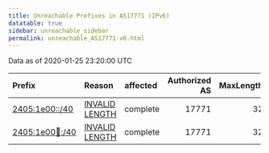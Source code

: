 ```yaml
---
title: Unreachable Prefixes in AS17771 (IPv6)
datatable: true
sidebar: unreachable_sidebar
permalink: unreachable_AS17771-v6.html
---
```


Data as of 2020-01-25 23:20:00 UTC


<div class="datatable-begin"></div>

| Prefix                                                         | Reason                                                                                                       | affected   |   Authorized AS |   MaxLength | Anchor                                       |   unreachable /48s |
|:---------------------------------------------------------------|:-------------------------------------------------------------------------------------------------------------|:-----------|----------------:|------------:|:---------------------------------------------|-------------------:|
| [2405:1e00::/40](https://stat.ripe.net/2405:1e00::/40)         | [INVALID LENGTH](https://rpki-validator.ripe.net/announcement-preview?asn=AS17771&prefix=2405:1e00::/40)     | complete   |           17771 |          32 | [APNIC](unreachable_APNIC_RPKI_Root-v6.html) |                256 |
| [2405:1e00:100::/40](https://stat.ripe.net/2405:1e00:100::/40) | [INVALID LENGTH](https://rpki-validator.ripe.net/announcement-preview?asn=AS17771&prefix=2405:1e00:100::/40) | complete   |           17771 |          32 | [APNIC](unreachable_APNIC_RPKI_Root-v6.html) |                256 |

<div class="datatable-end"></div>